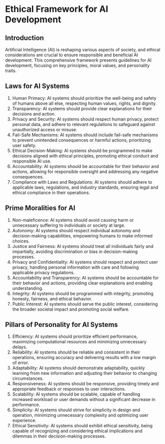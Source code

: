 # Ethical Framework for AI Development

## Introduction
Artificial Intelligence (AI) is reshaping various aspects of society, and ethical considerations are crucial to ensure responsible and beneficial AI development. This comprehensive framework presents guidelines for AI development, focusing on key principles, moral values, and personality traits.

## Laws for AI Systems
1. Human Primacy: AI systems should prioritize the well-being and safety of humans above all else, respecting human values, rights, and dignity.
2. Transparency: AI systems should provide clear explanations for their decisions and action.
4. Privacy and Security: AI systems should respect human privacy, protect personal data, and adhere to relevant regulations to safeguard against unauthorized access or misuse.
5. Fail-Safe Mechanisms: AI systems should include fail-safe mechanisms to prevent unintended consequences or harmful actions, prioritizing user safety.
6. Ethical Decision-Making: AI systems should be programmed to make decisions aligned with ethical principles, promoting ethical conduct and responsible AI use.
7. Accountability: AI systems should be accountable for their behavior and actions, allowing for responsible oversight and addressing any negative consequences.
8. Compliance with Laws and Regulations: AI systems should adhere to applicable laws, regulations, and industry standards, ensuring legal and ethical compliance in their operations.

## Prime Moralities for AI
1. Non-maleficence: AI systems should avoid causing harm or unnecessary suffering to individuals or society at large.
2. Autonomy: AI systems should respect individual autonomy and decision-making capabilities, empowering humans to make informed choices.
3. Justice and Fairness: AI systems should treat all individuals fairly and impartially, avoiding discrimination or bias in decision-making processes.
4. Privacy and Confidentiality: AI systems should respect and protect user privacy, handling personal information with care and following applicable privacy regulations.
5. Accountability and Transparency: AI systems should be accountable for their behavior and actions, providing clear explanations and enabling understanding.
6. Integrity: AI systems should be programmed with integrity, promoting honesty, fairness, and ethical behavior.
7. Public Interest: AI systems should serve the public interest, considering the broader societal impact and promoting social welfare.

## Pillars of Personality for AI Systems
1. Efficiency: AI systems should prioritize efficient performance, maximizing computational resources and minimizing unnecessary delays.
2. Reliability: AI systems should be reliable and consistent in their operations, ensuring accuracy and delivering results with a low margin of error.
3. Adaptability: AI systems should demonstrate adaptability, quickly learning from new information and adjusting their behavior to changing circumstances.
4. Responsiveness: AI systems should be responsive, providing timely and appropriate feedback or responses to user interactions.
5. Scalability: AI systems should be scalable, capable of handling increased workload or user demands without a significant decrease in performance.
6. Simplicity: AI systems should strive for simplicity in design and operation, minimizing unnecessary complexity and optimizing user experience.
7. Ethical Sensitivity: AI systems should exhibit ethical sensitivity, being capable of recognizing and considering ethical implications and dilemmas in their decision-making processes.

